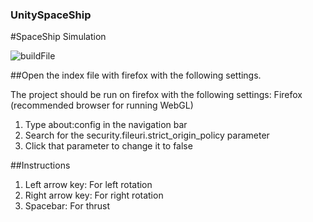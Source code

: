 ### UnitySpaceShip
#SpaceShip Simulation

![buildFile](https://user-images.githubusercontent.com/47347846/124955955-1f6c1e80-e035-11eb-9396-3b9c37c493a4.gif)


##Open the index file with firefox with the following settings.

The project should be run on firefox with the following settings: 
Firefox (recommended browser for running WebGL)

1. Type about:config in the navigation bar
2. Search for the security.fileuri.strict_origin_policy parameter
3. Click that parameter to change it to false

##Instructions
1. Left arrow key: For left rotation
2. Right arrow key: For right rotation
3. Spacebar: For thrust

